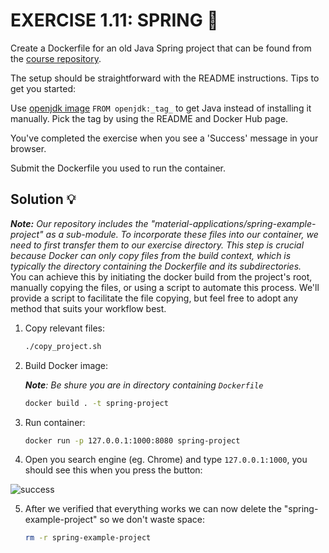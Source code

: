 # EXERCISE 1.11: SPRING 🤔
Create a Dockerfile for an old Java Spring project that can be found from the [course repository](https://github.com/docker-hy/material-applications/tree/main/spring-example-project).

The setup should be straightforward with the README instructions. Tips to get you started:

Use [openjdk image](https://hub.docker.com/_/openjdk) `FROM openjdk:_tag_` to get Java instead of installing it manually. Pick the tag by using the README and Docker Hub page.

You've completed the exercise when you see a 'Success' message in your browser.

Submit the Dockerfile you used to run the container.

## Solution 💡

_**Note:** Our repository includes the "material-applications/spring-example-project" as a sub-module. To incorporate these files into our container, we need to first transfer them to our exercise directory. This step is crucial because Docker can only copy files from the build context, which is typically the directory containing the Dockerfile and its subdirectories._<br>
You can achieve this by initiating the docker build from the project's root, manually copying the files, or using a script to automate this process. We'll provide a script to facilitate the file copying, but feel free to adopt any method that suits your workflow best.


1. Copy relevant files:

    ```bash
    ./copy_project.sh
    ```

2. Build Docker image:

    _**Note**: Be shure you are in directory containing `Dockerfile`_

    ```bash
    docker build . -t spring-project
    ```

3. Run container:
    
    ```bash
    docker run -p 127.0.0.1:1000:8080 spring-project
    ```

4. Open you search engine (eg. Chrome) and type `127.0.0.1:1000`, you should see this when you press the button:

![success](https://github.com/milistu/DevOpsWithDocker/assets/exercise_11_output.png "Exercise 11 Output")

5. After we verified that everything works we can now delete the "spring-example-project" so we don't waste space:
    ```bash
    rm -r spring-example-project
    ```